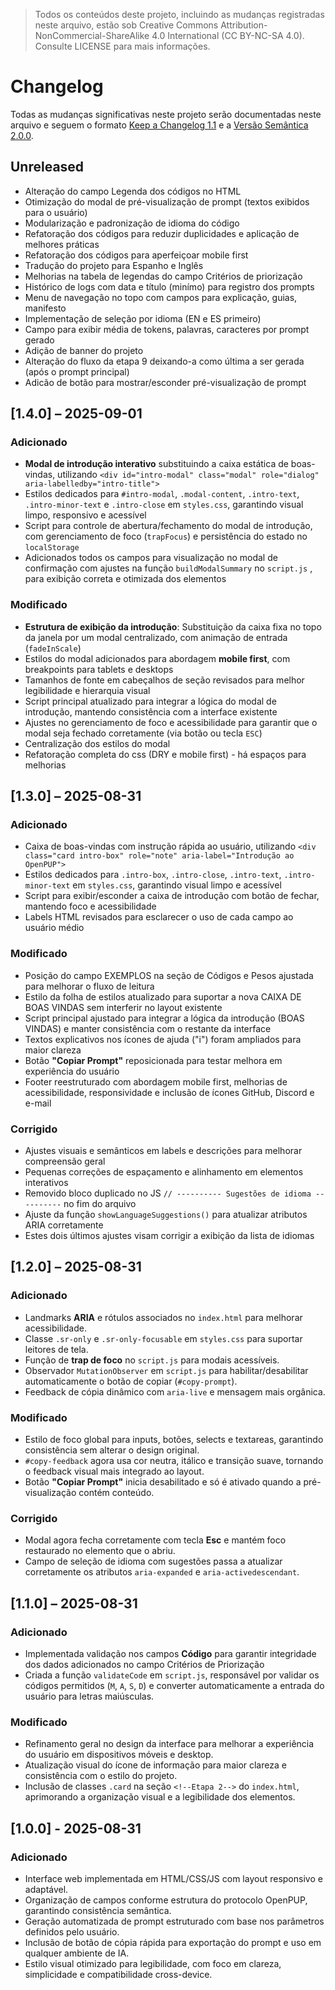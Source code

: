 > Todos os conteúdos deste projeto, incluindo as mudanças registradas neste arquivo, estão sob Creative Commons Attribution-NonCommercial-ShareAlike 4.0 International (CC BY-NC-SA 4.0). Consulte LICENSE para mais informações.

# Changelog

Todas as mudanças significativas neste projeto serão documentadas neste arquivo e seguem o formato [Keep a Changelog 1.1](https://keepachangelog.com/pt-BR/1.1.0/) e a [Versão Semântica 2.0.0](https://semver.org/lang/pt-BR/).

## Unreleased

- Alteração do campo Legenda dos códigos no HTML
- Otimização do modal de pré-visualização de prompt (textos exibidos para o usuário)
- Modularização e padronização de idioma do código
- Refatoração dos códigos para reduzir duplicidades e aplicação de melhores práticas
- Refatoração dos códigos para aperfeiçoar mobile first
- Tradução do projeto para Espanho e Inglês
- Melhorias na tabela de legendas do campo Critérios de priorização
- Histórico de logs com data e título (minímo) para registro dos prompts
- Menu de navegação no topo com campos para explicação, guias, manifesto
- Implementação de seleção por idioma (EN e ES primeiro)
- Campo para exibir média de tokens, palavras, caracteres por prompt gerado
- Adição de banner do projeto
- Alteração do fluxo da etapa 9 deixando-a como última a ser gerada (após o prompt principal)
- Adicão de botão para mostrar/esconder pré-visualização de prompt

## [1.4.0] – 2025-09-01

### Adicionado

- **Modal de introdução interativo** substituindo a caixa estática de boas-vindas, utilizando `<div id="intro-modal" class="modal" role="dialog" aria-labelledby="intro-title">`
- Estilos dedicados para `#intro-modal`, `.modal-content`, `.intro-text`, `.intro-minor-text` e `.intro-close` em `styles.css`, garantindo visual limpo, responsivo e acessível
- Script para controle de abertura/fechamento do modal de introdução, com gerenciamento de foco (`trapFocus`) e persistência do estado no `localStorage`
- Adicionados todos os campos para visualização no modal de confirmação com ajustes na função `buildModalSummary` no `script.js` , para exibição correta e otimizada dos elementos

### Modificado

- **Estrutura de exibição da introdução**: Substituição da caixa fixa no topo da janela por um modal centralizado, com animação de entrada (`fadeInScale`)
- Estilos do modal adicionados para abordagem **mobile first**, com breakpoints para tablets e desktops
- Tamanhos de fonte em cabeçalhos de seção revisados para melhor legibilidade e hierarquia visual
- Script principal atualizado para integrar a lógica do modal de introdução, mantendo consistência com a interface existente
- Ajustes no gerenciamento de foco e acessibilidade para garantir que o modal seja fechado corretamente (via botão ou tecla `ESC`)
- Centralização dos estilos do modal
- Refatoração completa do css (DRY e mobile first) - há espaços para melhorias

## [1.3.0] – 2025-08-31

### Adicionado

- Caixa de boas-vindas com instrução rápida ao usuário, utilizando `<div class="card intro-box" role="note" aria-label="Introdução ao OpenPUP">`
- Estilos dedicados para `.intro-box`, `.intro-close`, `.intro-text`, `.intro-minor-text` em `styles.css`, garantindo visual limpo e acessível
- Script para exibir/esconder a caixa de introdução com botão de fechar, mantendo foco e acessibilidade
- Labels HTML revisados para esclarecer o uso de cada campo ao usuário médio

### Modificado

- Posição do campo EXEMPLOS na seção de Códigos e Pesos ajustada para melhorar o fluxo de leitura
- Estilo da folha de estilos atualizado para suportar a nova CAIXA DE BOAS VINDAS sem interferir no layout existente
- Script principal ajustado para integrar a lógica da introdução (BOAS VINDAS) e manter consistência com o restante da interface
- Textos explicativos nos ícones de ajuda ("i") foram ampliados para maior clareza
- Botão **"Copiar Prompt"** reposicionada para testar melhora em experiência do usuário
- Footer reestruturado com abordagem mobile first, melhorias de acessibilidade, responsividade e inclusão de ícones GitHub, Discord e e-mail

### Corrigido

- Ajustes visuais e semânticos em labels e descrições para melhorar compreensão geral
- Pequenas correções de espaçamento e alinhamento em elementos interativos
- Removido bloco duplicado no JS `// ---------- Sugestões de idioma ----------` no fim do arquivo
- Ajuste da função `showLanguageSuggestions()` para atualizar atributos ARIA corretamente
- Estes dois últimos ajustes visam corrigir a exibição da lista de idiomas

## [1.2.0] – 2025-08-31

### Adicionado

- Landmarks **ARIA** e rótulos associados no `index.html` para melhorar acessibilidade.
- Classe `.sr-only` e `.sr-only-focusable` em `styles.css` para suportar leitores de tela.
- Função de **trap de foco** no `script.js` para modais acessíveis.
- Observador `MutationObserver` em `script.js` para habilitar/desabilitar automaticamente o botão de copiar (`#copy-prompt`).
- Feedback de cópia dinâmico com `aria-live` e mensagem mais orgânica.

### Modificado

- Estilo de foco global para inputs, botões, selects e textareas, garantindo consistência sem alterar o design original.
- `#copy-feedback` agora usa cor neutra, itálico e transição suave, tornando o feedback visual mais integrado ao layout.
- Botão **"Copiar Prompt"** inicia desabilitado e só é ativado quando a pré-visualização contém conteúdo.

### Corrigido

- Modal agora fecha corretamente com tecla **Esc** e mantém foco restaurado no elemento que o abriu.
- Campo de seleção de idioma com sugestões passa a atualizar corretamente os atributos `aria-expanded` e `aria-activedescendant`.

## [1.1.0] – 2025-08-31

### Adicionado

- Implementada validação nos campos **Código** para garantir integridade dos dados adicionados no campo Critérios de Priorização
- Criada a função `validateCode` em `script.js`, responsável por validar os códigos permitidos (`M`, `A`, `S`, `D`) e converter automaticamente a entrada do usuário para letras maiúsculas.

### Modificado

- Refinamento geral no design da interface para melhorar a experiência do usuário em dispositivos móveis e desktop.
- Atualização visual do ícone de informação para maior clareza e consistência com o estilo do projeto.
- Inclusão de classes `.card` na seção `<!--Etapa 2-->` do `index.html`, aprimorando a organização visual e a legibilidade dos elementos.

## [1.0.0] - 2025-08-31

### Adicionado

- Interface web implementada em HTML/CSS/JS com layout responsivo e adaptável.
- Organização de campos conforme estrutura do protocolo OpenPUP, garantindo consistência semântica.
- Geração automatizada de prompt estruturado com base nos parâmetros definidos pelo usuário.
- Inclusão de botão de cópia rápida para exportação do prompt e uso em qualquer ambiente de IA.
- Estilo visual otimizado para legibilidade, com foco em clareza, simplicidade e compatibilidade cross-device.
